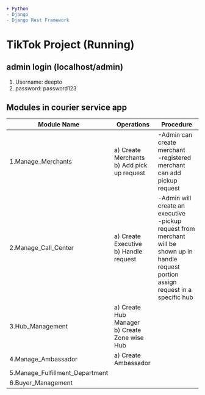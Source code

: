 ```diff
+ Python
- Django
- Django Rest Framework
```
# TikTok Project (Running)

## admin login (localhost/admin)
 1. Username: deepto
 2. password: password123

## Modules in courier service app

Module Name | Operations | Procedure
------------ | ------------- | --------------------
1.Manage_Merchants | a) Create Merchants  <br> b) Add pick up request | -Admin can create merchant <br> -registered merchant can add pickup request
2.Manage_Call_Center | a) Create Executive <br> b) Handle request  | -Admin will create an executive <br> -pickup request from merchant will be shown up in handle request portion <br> assign request in a specific hub
3.Hub_Management |a) Create Hub Manager <br> b) Create Zone wise Hub
4.Manage_Ambassador |a) Create Ambassador
5.Manage_Fulfillment_Department |
6.Buyer_Management |


